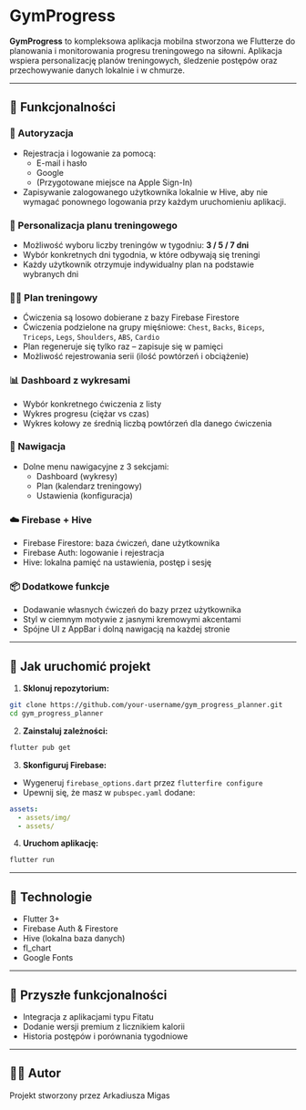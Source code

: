 # GymProgress

**GymProgress** to kompleksowa aplikacja mobilna stworzona we Flutterze do planowania i monitorowania progresu treningowego na siłowni. Aplikacja wspiera personalizację planów treningowych, śledzenie postępów oraz przechowywanie danych lokalnie i w chmurze.

---

## 📱 Funkcjonalności

### 🔐 Autoryzacja
- Rejestracja i logowanie za pomocą:
  - E-mail i hasło
  - Google
  - (Przygotowane miejsce na Apple Sign-In)
- Zapisywanie zalogowanego użytkownika lokalnie w Hive, aby nie wymagać ponownego logowania przy każdym uruchomieniu aplikacji.

### 🧠 Personalizacja planu treningowego
- Możliwość wyboru liczby treningów w tygodniu: **3 / 5 / 7 dni**
- Wybór konkretnych dni tygodnia, w które odbywają się treningi
- Każdy użytkownik otrzymuje indywidualny plan na podstawie wybranych dni

### 🏋️‍♂️ Plan treningowy
- Ćwiczenia są losowo dobierane z bazy Firebase Firestore
- Ćwiczenia podzielone na grupy mięśniowe: `Chest`, `Backs`, `Biceps`, `Triceps`, `Legs`, `Shoulders`, `ABS`, `Cardio`
- Plan regeneruje się tylko raz – zapisuje się w pamięci
- Możliwość rejestrowania serii (ilość powtórzeń i obciążenie)

### 📊 Dashboard z wykresami
- Wybór konkretnego ćwiczenia z listy
- Wykres progresu (ciężar vs czas)
- Wykres kołowy ze średnią liczbą powtórzeń dla danego ćwiczenia

### 🧭 Nawigacja
- Dolne menu nawigacyjne z 3 sekcjami:
  - Dashboard (wykresy)
  - Plan (kalendarz treningowy)
  - Ustawienia (konfiguracja)

### ☁️ Firebase + Hive
- Firebase Firestore: baza ćwiczeń, dane użytkownika
- Firebase Auth: logowanie i rejestracja
- Hive: lokalna pamięć na ustawienia, postęp i sesję

### 📦 Dodatkowe funkcje
- Dodawanie własnych ćwiczeń do bazy przez użytkownika
- Styl w ciemnym motywie z jasnymi kremowymi akcentami
- Spójne UI z AppBar i dolną nawigacją na każdej stronie

---

## 🚀 Jak uruchomić projekt

1. **Sklonuj repozytorium:**
```bash
git clone https://github.com/your-username/gym_progress_planner.git
cd gym_progress_planner
```

2. **Zainstaluj zależności:**
```bash
flutter pub get
```

3. **Skonfiguruj Firebase:**
- Wygeneruj `firebase_options.dart` przez `flutterfire configure`
- Upewnij się, że masz w `pubspec.yaml` dodane:
```yaml
assets:
  - assets/img/
  - assets/
```

4. **Uruchom aplikację:**
```bash
flutter run
```

---

## 🔧 Technologie
- Flutter 3+
- Firebase Auth & Firestore
- Hive (lokalna baza danych)
- fl_chart
- Google Fonts

---

## 📌 Przyszłe funkcjonalności
- Integracja z aplikacjami typu Fitatu
- Dodanie wersji premium z licznikiem kalorii
- Historia postępów i porównania tygodniowe

---

## 🧑‍💻 Autor
Projekt stworzony przez Arkadiusza Migas

